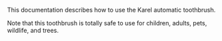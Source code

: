 This documentation describes how to use the Karel automatic toothbrush.

Note that this toothbrush is totally safe to use for children, 
adults, pets, wildlife, and trees.

